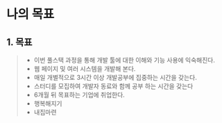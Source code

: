 # 나의 목표
## 1. 목표
> - 이번 풀스택 과정을 통해 개발 툴에 대한 이해와 기능 사용에 익숙해진다.
> - 웹 페이지 및 여러 시스템을 개발해 본다.
> - 매일 개별적으로 3시간 이상 개발공부에 집중하는 시간을 갖는다.
> - 스터디를 모집하여 개발자 동료와 함께 공부 하는 시간을 갖는다
> - 6개월 뒤 목표하는 기업에 취업한다.
> - 행복해지기
> - 내집마련